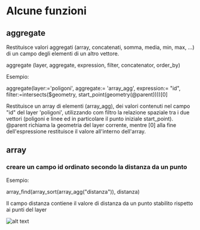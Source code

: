 # Alcune funzioni
## aggregate
Restituisce valori aggregati (array, concatenati, somma, media, min, max, ...) di un campo degli elementi di un altro vettore.

aggregate (layer, aggregate, expression, filter, concatenator, order_by)

Esempio: 

aggregate(layer:='poligoni', aggregate:= 'array_agg', 
          expression:= "id", 
          filter:=intersects($geometry, start_point(geometry(@parent))))[0]
		  
Restituisce un array di elementi (array_agg), dei valori contenuti nel campo "id" del layer 'poligoni', utilizzando com filtro
la relazione spaziale tra i due vettori (poligoni e linee ed in particolare il punto iniziale start_point). @parent richiama la geometria
del layer corrente, mentre [0] alla fine dell'espressione restituisce il valore all'interno dell'array.
## array
### creare un campo id ordinato secondo la distanza da un punto

Esempio:

array_find(array_sort(array_agg("distanza")), distanza)

Il campo distanza contiene il valore di distanza da un punto stabilito rispetto ai punti del layer

![alt text](https://github.com/[ludovico85]/[reponame]/blob/[branch]/image.jpg?raw=true)